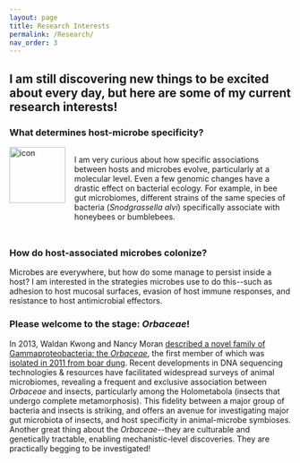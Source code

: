 ```yaml
---
layout: page
title: Research Interests
permalink: /Research/
nav_order: 3
---
```

## I am still discovering new things to be excited about every day, but here are some of my current research interests!

### What determines host-microbe specificity?
<div style="display: flex; align-items: flex-start; gap: 1rem; margin-bottom: 2rem;">
  <img src="{{ 'assets/adhesion_icon_lg.gif' | relative_url }}" alt="icon" width="100" height="100" style="flex-shrink: 0;" />
  <p>
    I am very curious about how specific associations between hosts and microbes evolve, particularly at a molecular level.
    Even a few genomic changes have a drastic effect on bacterial ecology. For example, in bee gut microbiomes, different
    strains of the same species of bacteria (<em>Snodgrassella alvi</em>) specifically associate with honeybees or bumblebees.
  </p>
</div>

### How do host-associated microbes colonize?
Microbes are everywhere, but how do some manage to persist inside a host? I am interested in the strategies microbes use to do this--such as adhesion to host mucosal surfaces, evasion of host immune responses, and resistance to host antimicrobial effectors.

### Please welcome to the stage: _Orbaceae_!
In 2013, Waldan Kwong and Nancy Moran [described a novel family of Gammaproteobacteria: the _Orbaceae_](https://doi.org/10.1099/ijs.0.044875-0), the first member of which was [isolated in 2011 from boar dung](https://doi.org/10.1099/ijs.0.019026-0). Recent developments in DNA sequencing technologies & resources have facilitated widespread surveys of animal microbiomes, revealing a frequent and exclusive association between _Orbaceae_ and insects, particularly among the Holometabola (insects that undergo complete metamorphosis). This fidelity between a major group of bacteria and insects is striking, and offers an avenue for investigating major gut microbiota of insects, and host specificity in animal-microbe symbioses. Another great thing about the _Orbaceae_--they are culturable and genetically tractable, enabling mechanistic-level discoveries. They are practically begging to be investigated!
